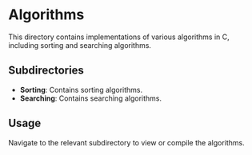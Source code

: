 # Algorithms

This directory contains implementations of various algorithms in C, including sorting and searching algorithms.

## Subdirectories

- **Sorting**: Contains sorting algorithms.
- **Searching**: Contains searching algorithms.

## Usage

Navigate to the relevant subdirectory to view or compile the algorithms.